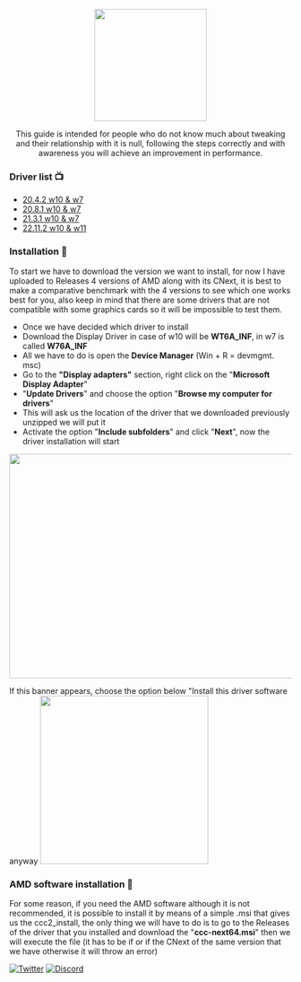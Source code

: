 <p align="center">

  <img src="https://pbs.twimg.com/media/FTkIDkjWYAIrKbp?format=png&name=4096x4096" height="200" />
</p>

<p align="center">
This guide is intended for people who do not know much about tweaking and their relationship with it is null, following the steps correctly and with awareness you will achieve an improvement in performance.
</p>

### Driver list 📺
* [20.4.2 w10 & w7](https://github.com/Matishzz/AMD-Install-Drivers/releases/tag/AMD-Driver-20.4.2)
* [20.8.1 w10 & w7](https://github.com/Matishzz/AMD-Install-Drivers/releases/tag/AMD-Driver-20.8.1)
* [21.3.1 w10 & w7](https://github.com/Matishzz/AMD-Install-Drivers/releases/tag/AMD-Driver-21.3.1)
* [22.11.2 w10 & w11](https://github.com/Matishzz/AMD-Install-Drivers/releases/tag/AMD-Driver-22.11.2)

### Installation 🤖
To start we have to download the version we want to install, for now I have uploaded to Releases 4 versions of AMD along with its CNext, it is best to make a comparative benchmark with the 4 versions to see which one works best for you, also keep in mind that there are some drivers that are not compatible with some graphics cards so it will be impossible to test them.

* Once we have decided which driver to install 
* Download the Display Driver in case of w10 will be __WT6A_INF__, in w7 is called __W76A_INF__
* All we have to do is open the __Device Manager__ (Win + R = devmgmt. msc)
* Go to the __"Display adapters"__ section, right click on the "__Microsoft Display Adapter__" 
* "__Update Drivers__" and choose the option "__Browse my computer for drivers__"
* This will ask us the location of the driver that we downloaded previously unzipped we will put it
* Activate the option "__Include subfolders__" and click "__Next__", now the driver installation will start

 <img src="https://s1.fileditch.ch/yskUuCldgOQqhKeudIL.png" width="800" height="400"/>
 
 
 If this banner appears, choose the option below "Install this driver software anyway
 <img src="https://s1.fileditch.ch/RqreswiBIbHplNnsshd.png" height="300"/>

### AMD software installation 🔧
For some reason, if you need the AMD software although it is not recommended, it is possible to install it by means of a simple .msi that gives us the ccc2_install, the only thing we will have to do is to go to the Releases of the driver that you installed and download the "__ccc-next64.msi__" then we will execute the file (it has to be if or if the CNext of the same version that we have otherwise it will throw an error)


[![Twitter](https://img.shields.io/badge/-Twitter-black?style=for-the-badge&logo=twitter)](https://twitter.com/Matishzz)
[![Discord](https://img.shields.io/badge/-Discord-black?style=for-the-badge&logo=discord)](https://discord.io/MatishzzTweaking)
